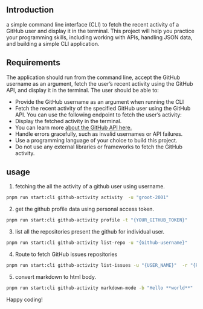 ## Introduction
 a simple command line interface (CLI) to fetch the recent activity of a GitHub user and display it in the terminal. This project will help you practice your programming skills, including working with APIs, handling JSON data, and building a simple CLI application.

## Requirements
The application should run from the command line, accept the GitHub username as an argument, fetch the user’s recent activity using the GitHub API, and display it in the terminal. The user should be able to:

- Provide the GitHub username as an argument when running the CLI
- Fetch the recent activity of the specified GitHub user using the GitHub API. You can use the following endpoint to fetch the user’s activity:
- Display the fetched activity in the terminal.
- You can learn more <u> [about the GitHub API here.]("https://docs.github.com/en/rest/activity/events?apiVersion=2022-11-28") </u>
- Handle errors gracefully, such as invalid usernames or API failures.
- Use a programming language of your choice to build this project.
- Do not use any external libraries or frameworks to fetch the GitHub activity.

## usage

1. fetching the all the activity of a github user using username.

```bash
pnpm run start:cli github-activity activity  -u "groot-2001"
```

2. get the github profile data using personal access token.

```bash
pnpm run start:cli github-activity profile -t "{YOUR_GITHUB_TOKEN}"
```

3. list all the repositories present the github for individual user.

```bash
pnpm run start:cli github-activity list-repo -u "{Github-username}"
```

4. Route to fetch GitHub issues repositories

```bash
pnpm run start:cli github-activity list-issues -u "{USER_NAME}"  -r "{REPO_NAME}" -p {PAGE_NUMBER}
```

5. convert markdown to html body.

```bash
pnpm run start:cli github-activity markdown-mode -b "Hello **world**"
```

Happy coding!
